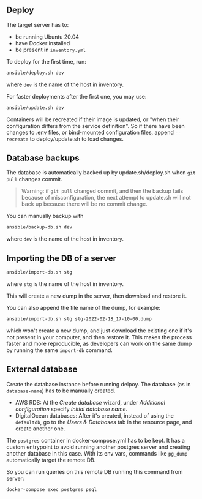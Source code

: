 ## Deploy

The target server has to:
- be running Ubuntu 20.04
- have Docker installed
- be present in `inventory.yml`

To deploy for the first time, run:
```sh
ansible/deploy.sh dev
```
where `dev` is the name of the host in inventory.

For faster deployments after the first one, you may use:
```sh
ansible/update.sh dev
```

Containers will be recreated if their image is updated, or "when their configuration differs from the service definition". So if there have been changes to .env files, or bind-mounted configuration files, append `--recreate` to deploy/update.sh to load changes.

## Database backups

The database is automatically backed up by update.sh/deploy.sh when `git pull` changes commit.

> Warning: if `git pull` changed commit, and then the backup fails because of misconfiguration, the next attempt to update.sh will not back up because there will be no commit change.

You can manually backup with
```sh
ansible/backup-db.sh dev
```
where `dev` is the name of the host in inventory.

## Importing the DB of a server

```sh
ansible/import-db.sh stg
```
where `stg` is the name of the host in inventory.

This will create a new dump in the server, then download and restore it.

You can also append the file name of the dump, for example:
```sh
ansible/import-db.sh stg stg-2022-02-18_17-10-00.dump
```
which won't create a new dump, and just download the existing one if it's not present in your computer, and then restore it. This makes the process faster and more reproducible, as developers can work on the same dump by running the same `import-db` command.

## External database

Create the database instance before running delpoy. The database (as in `database-name`) has to be manually created.
  - AWS RDS: At the _Create database_ wizard, under _Additional configuration_ specify _Initial database name_.
  - DigitalOcean databases: After it's created, instead of using the `defaultdb`, go to the _Users & Databases_ tab in the resource page, and create another one.

The `postgres` container in docker-compose.yml has to be kept. It has a custom entrypoint to avoid running another postgres server and creating another database in this case. With its env vars, commands like `pg_dump` automatically target the remote DB.

So you can run queries on this remote DB running this command from server:
```sh
docker-compose exec postgres psql
```
